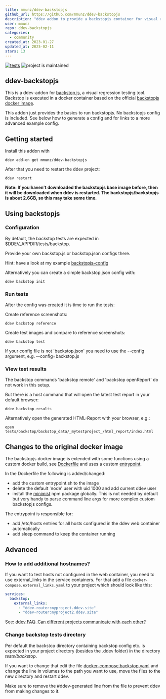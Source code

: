 ```yaml
---
title: mmunz/ddev-backstopjs
github_url: https://github.com/mmunz/ddev-backstopjs
description: "ddev addon to provide a backstopjs container for visual regression testing"
user: mmunz
repo: ddev-backstopjs
categories:
  - community
created_at: 2023-01-27
updated_at: 2025-02-11
stars: 13
---
```


[![tests](https://github.com/mmunz/ddev-backstopjs/actions/workflows/tests.yml/badge.svg)](https://github.com/mmunz/ddev-backstopjs/actions/workflows/tests.yml) ![project is maintained](https://img.shields.io/maintenance/yes/2024.svg)

## ddev-backstopjs

This is a ddev-addon for [backstop.js](https://github.com/garris/BackstopJS), a visual regression testing tool.
Backstop is executed in a docker container based on the official [backstopjs docker image](https://hub.docker.com/r/backstopjs/backstopjs).

This addon just provides the basics to run backstopjs. No backstopjs config is included. See below how to generate a
config and for links to a more advanced example config.

## Getting started

Install this addon with

```shell
ddev add-on get mmunz/ddev-backstopjs
```

After that you need to restart the ddev project:

```shell
ddev restart
```

**Note: If you haven't downloaded the backstopjs base image before, then it will be downloaded when ddev is restarted.
The backstopjs/backstopjs is about 2.6GB, so this may take some time.**


## Using backstopjs

### Configuration

By default, the backstop tests are expected in $DDEV_APPDIR/tests/backstop.

Provide your own backstop.js or backstop.json configs there.

Hint: have a look at my example [backstopjs-config](https://github.com/mmunz/backstopjs-config)

Alternatively you can create a simple backstop.json config with:

```shell
ddev backstop init
```

### Run tests

After the config was created it is time to run the tests:

Create reference screenshots:

```shell
ddev backstop reference
```

Create test images and compare to reference screenshots:

```shell
ddev backstop test
```

If your config file is not 'backstop.json' you need to use the --config argument, e.g. --config=backstop.js

### View test results

The backstop commands 'backstop remote' and 'backstop openReport' do not work in this setup.

But there is a host command that will open the latest test report in your default browser:

```shell
ddev backstop-results
```

Alternatively open the generated HTML-Report with your browser, e.g.:

```shell
open tests/backstop/backstop_data/_mytestproject_/html_report/index.html
```

## Changes to the original docker image

The backstopjs docker image is extended with some functions using a custom docker build, see [Dockerfile](https://github.com/mmunz/ddev-backstopjs/blob/main/backstopBuild/Dockerfile)
and uses a custom [entrypoint](https://github.com/mmunz/ddev-backstopjs/blob/main/backstopBuild/entrypoint.sh).

In the Dockerfile the following is added/changed:

- add the custom entrypoint.sh to the image
- delete the default 'node' user with uid 1000 and add current ddev user
- install the [minimist](https://www.npmjs.com/package/minimist) npm package globally. This is not needed by default
  but very handy to parse command line args for more complex custom backstopjs configs.

The entrypoint is responsible for:

- add /etc/hosts entries for all hosts configured in the ddev web container automatically
- add sleep command to keep the container running

## Advanced

### How to add additional hostnames?

If you want to test hosts not configured in the web container, you need to use external_links in the service containers. 
For that add a file `docker-compose.external_links.yaml` to your project which should look like this:

```yaml
services:
  backstop:
    external_links:
      - "ddev-router:myproject.ddev.site"
      - "ddev-router:myproject2.ddev.site"
```

See: [ddev FAQ: Can different projects communicate with each other?](https://ddev.readthedocs.io/en/latest/users/usage/faq/#features-requirements)


### Change backstop tests directory
Per default the backstop directory containing backstop config etc. is expected in your project directory (besides the
.ddev folder) in the directory *tests/backstop*.

If you want to change that edit the file [docker-compose.backstop.yaml](https://github.com/mmunz/ddev-backstopjs/blob/main/docker-compose.backstop.yaml) and
change the line in volumes to the path you want to use, move the files to the new directory and restart ddev.

Make sure to remove the #ddev-generated line from the file to prevent ddev from making changes to it.

